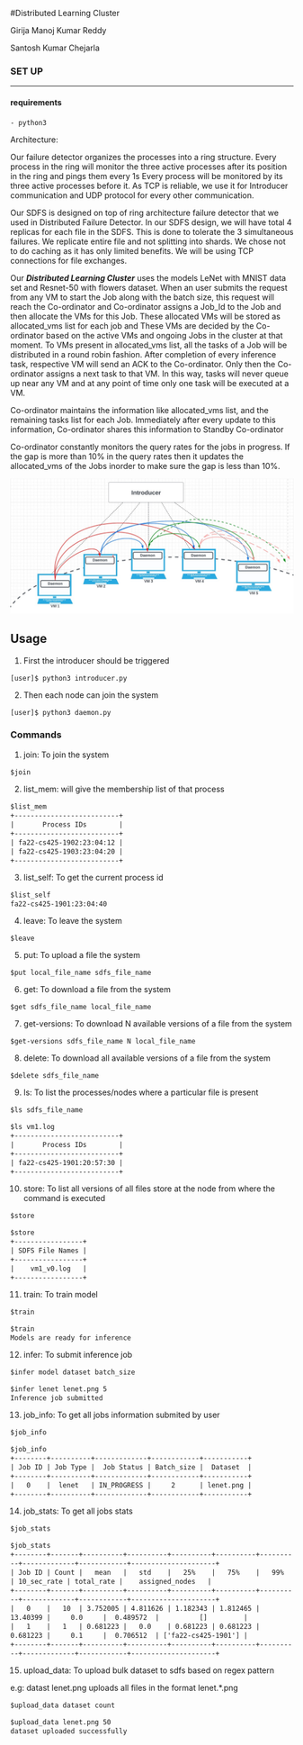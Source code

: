 #Distributed Learning Cluster

Girija Manoj Kumar Reddy

Santosh Kumar Chejarla




### SET UP
---
 #### requirements
    - python3


Architecture:

Our failure detector organizes the processes into a ring structure. Every process in the ring will monitor the three active processes after its position in the ring and pings them every 1s Every process will be monitored by its three active processes before it. As TCP is reliable, we use it for Introducer communication and UDP protocol for every other communication.

Our SDFS is designed on top of ring architecture failure detector that we used in Distributed Failure Detector. In our SDFS design, we will have total 4 replicas for each file in the SDFS. This is done to tolerate the 3 simultaneous failures. We replicate entire file and not splitting into shards. We chose not to do caching as it has only limited benefits. We will be using TCP connections for file exchanges.

Our ***Distributed Learning Cluster*** uses the models LeNet with MNIST data set and Resnet-50 with flowers dataset. When an user submits the request from any VM to start the Job along with the batch size, this request will reach the Co-ordinator and Co-ordinator assigns a Job_Id to the Job and then allocate the VMs for this Job. These allocated VMs will be stored as allocated_vms list for each job and These VMs are decided by the Co-ordinator based on the active VMs and ongoing Jobs in the cluster at that moment.  To VMs present in allocated_vms list, all the tasks of a Job will be distributed in a round robin fashion. After completion of every inference task, respective VM will send an ACK to the Co-ordinator. Only then the Co-ordinator assigns a next task to that VM. In this way, tasks will never queue up near any VM and at any point of time only one task will be executed at a VM.

Co-ordinator maintains the information like allocated_vms list, and the remaining tasks list for each Job. Immediately after every update to this information, Co-ordinator shares this information to Standby Co-ordinator

Co-ordinator constantly monitors the query rates for the jobs in progress. If the gap is more than 10% in the query rates then it updates the allocated_vms of the Jobs inorder to make sure the gap is less than 10%.


![alt text](arch.jpeg)


## Usage

1. First the introducer should be triggered

```
[user]$ python3 introducer.py
```

2. Then each node can join the system

```
[user]$ python3 daemon.py
```

### Commands

1. join: To join the system

```
$join
```

2. list_mem: will give the membership list of that process

```
$list_mem
+--------------------------+
|       Process IDs        |
+--------------------------+
| fa22-cs425-1902:23:04:12 |
| fa22-cs425-1903:23:04:20 |
+--------------------------+
```

3. list_self: To get the current process id

```
$list_self
fa22-cs425-1901:23:04:40
```

4. leave: To leave the system

```
$leave
```

5. put: To upload a file the system

```
$put local_file_name sdfs_file_name
```

6. get: To download a file from the system
```
$get sdfs_file_name local_file_name
```

7. get-versions: To download N available versions of a file from the system
```
$get-versions sdfs_file_name N local_file_name
```

8. delete: To download all available versions of a file from the system
```
$delete sdfs_file_name
```

9. ls: To list the processes/nodes where a particular file is present
```
$ls sdfs_file_name
```
```
$ls vm1.log
+--------------------------+
|       Process IDs        |
+--------------------------+
| fa22-cs425-1901:20:57:30 |
+--------------------------+
```

10. store: To list all versions of all files store at the node from where the command is executed
```
$store
```
```
$store
+-----------------+
| SDFS File Names |
+-----------------+
|    vm1_v0.log   |
+-----------------+
```

11. train: To train model
```
$train
```
```
$train
Models are ready for inference
```

12. infer: To submit inference job
```
$infer model dataset batch_size
```
```
$infer lenet lenet.png 5
Inference job submitted
```

13. job_info: To get all jobs information submited by user
```
$job_info
```
```
$job_info
+--------+----------+-------------+------------+-----------+
| Job ID | Job Type |  Job Status | Batch_size |  Dataset  |
+--------+----------+-------------+------------+-----------+
|   0    |  lenet   | IN_PROGRESS |     2      | lenet.png |
+--------+----------+-------------+------------+-----------+
```

14. job_stats: To get all jobs stats
```
$job_stats
```
```
$job_stats
+--------+-------+----------+----------+----------+----------+----------+-------------+------------+---------------------+
| Job ID | Count |   mean   |   std    |   25%    |   75%    |   99%    | 10_sec_rate | total_rate |    assigned_nodes   |
+--------+-------+----------+----------+----------+----------+----------+-------------+------------+---------------------+
|   0    |   10  | 3.752005 | 4.811626 | 1.182343 | 1.812465 | 13.40399 |     0.0     |  0.489572  |          []         |
|   1    |   1   | 0.681223 |   0.0    | 0.681223 | 0.681223 | 0.681223 |     0.1     |  0.706512  | ['fa22-cs425-1901'] |
+--------+-------+----------+----------+----------+----------+----------+-------------+------------+---------------------+
```

15. upload_data: To upload bulk dataset to sdfs based on regex pattern

e.g: datast lenet.png uploads all files in the format lenet.*.png
```
$upload_data dataset count
```
```
$upload_data lenet.png 50
dataset uploaded successfully
```
